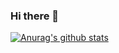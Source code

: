 ### Hi there 👋

[![Anurag's github stats](https://github-readme-stats.vercel.app/api?username=hariNEzuMI928)](https://github.com/anuraghazra/github-readme-stats)

<!--
**hariNEzuMI928/hariNEzuMI928** is a ✨ _special_ ✨ repository because its `README.md` (this file) appears on your GitHub profile.

Here are some ideas to get you started:

- 🔭 I’m currently working on ...
- 🌱 I’m currently learning ...
- 👯 I’m looking to collaborate on ...
- 🤔 I’m looking for help with ...
- 💬 Ask me about ...
- 📫 How to reach me: ...
- 😄 Pronouns: ...
- ⚡ Fun fact: ...
-->
